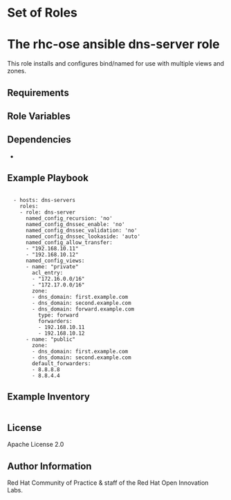 Set of Roles
============
# The rhc-ose ansible dns-server role


This role installs and configures bind/named for use with multiple views and zones.



Requirements
------------



Role Variables
--------------

Dependencies
------------

*

## Example Playbook

```

  - hosts: dns-servers
    roles:
    - role: dns-server
      named_config_recursion: 'no'
      named_config_dnssec_enable: 'no'
      named_config_dnssec_validation: 'no'
      named_config_dnssec_lookaside: 'auto'
      named_config_allow_transfer:
      - "192.168.10.11"
      - "192.168.10.12"
      named_config_views:
      - name: "private"
        acl_entry:
        - "172.16.0.0/16"
        - "172.17.0.0/16"
        zone:
        - dns_domain: first.example.com
        - dns_domain: second.example.com
        - dns_domain: forward.example.com
          type: forward
          forwarders:
          - 192.168.10.11
          - 192.168.10.12
      - name: "public"
        zone:
        - dns_domain: first.example.com
        - dns_domain: second.example.com
        default_forwarders:
        - 8.8.8.8
        - 8.8.4.4
```



Example Inventory
----------------

```
```


License
-------

Apache License 2.0


Author Information
------------------

Red Hat Community of Practice & staff of the Red Hat Open Innovation Labs.
